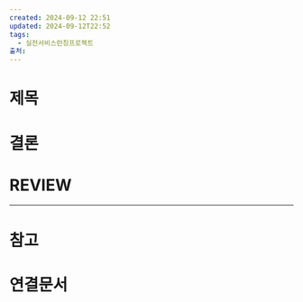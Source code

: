 ```yaml
---
created: 2024-09-12 22:51
updated: 2024-09-12T22:52
tags:
  - 실전서비스런칭프로젝트
출처: 
---
```

# 제목



# 결론

# REVIEW


---
# 참고

# 연결문서